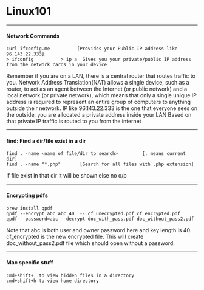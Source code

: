 # Linux101

---

#### Network Commands

```
curl ifconfig.me          [Provides your Public IP address like 96.143.22.333]
> ifconfig          > ip a  Gives you your private/public IP address from the network cards in your device
```
Remember if you are on a LAN, there is a central router that routes traffic to you. 
Network Address Translation(NAT) allows a single device, such as a router, to act as an agent between the Internet (or public network) and a local network (or private network), which means that only a single unique IP address is required to represent an entire group of computers to anything outside their network.
IP like 96.143.22.333 is the one that everyone sees on the outside, you are allocated a private address inside your LAN
Based on that private IP traffic is routed to you from the internet

---

#### find: Find a dir/file exist in a dir

```
find . -name <name of file/dir to search>         [. means current dir]
find . -name "*.php"       [Search for all files with .php extension]
```

If file exist in that dir it will be shown else no o/p

---

#### Encrypting pdfs

```
brew install qpdf
qpdf --encrypt abc abc 40  -- cf_unecrypted.pdf cf_encrypted.pdf
qpdf --password=abc --decrypt doc_with_pass.pdf doc_without_pass2.pdf
```
Note that abc is both user and owner password here and key length is 40. 
cf_encrypted is the new encrypted file.
This will create doc_without_pass2.pdf file which should open without a password.

---

#### Mac specific stuff
```
cmd+shift+. to view hidden files in a directory
cmd+shift+h to view home directory
```
